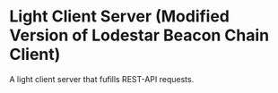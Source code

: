 # Light Client Server (Modified Version of Lodestar Beacon Chain Client)

A light client server that fufills REST-API requests.
